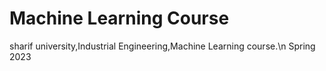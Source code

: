 # Machine Learning Course

sharif university,Industrial Engineering,Machine Learning course.\n
Spring 2023

